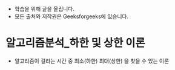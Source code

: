 - 학습을 위해 글을 올립니다.
- 모든 출처와 저작권은 Geeksforgeeks에 있습니다.

[^출처]: https://www.geeksforgeeks.org/



# 알고리즘분석_하한 및 상한 이론

- 알고리즘이 걸리는 시간 중 최소(하한) 최대(상한) 을 찾을 수 있는 이론

